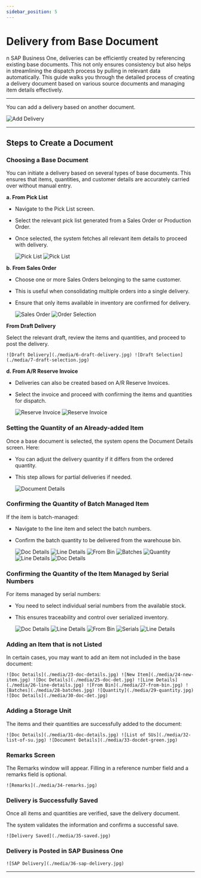 ```yaml
---
sidebar_position: 5
---
```


# Delivery from Base Document

n SAP Business One, deliveries can be efficiently created by referencing existing base documents. This not only ensures consistency but also helps in streamlining the dispatch process by pulling in relevant data automatically. This guide walks you through the detailed process of creating a delivery document based on various source documents and managing item details effectively.

---

You can add a delivery based on another document.

![Add Delivery](./media/1-delivery-operations.jpg)

---

## Steps to Create a Document

### Choosing a Base Document

You can initiate a delivery based on several types of base documents. This ensures that items, quantities, and customer details are accurately carried over without manual entry.

**a. From Pick List**

- Navigate to the Pick List screen.
- Select the relevant pick list generated from a Sales Order or Production Order.
- Once selected, the system fetches all relevant item details to proceed with delivery.

    ![Pick List](./media/2-pick-list.jpg) ![Pick List](./media/3-pick-list.jpg)

**b. From Sales Order**

- Choose one or more Sales Orders belonging to the same customer.
- This is useful when consolidating multiple orders into a single delivery.
- Ensure that only items available in inventory are confirmed for delivery.

    ![Sales Order](./media/4-sales-order.jpg) ![Order Selection](./media/5-order-selection.jpg)

**From Draft Delivery**

Select the relevant draft, review the items and quantities, and proceed to post the delivery.

    ![Draft Delivery](./media/6-draft-delivery.jpg) ![Draft Selection](./media/7-draft-selection.jpg)

**d. From A/R Reserve Invoice**

- Deliveries can also be created based on A/R Reserve Invoices.
- Select the invoice and proceed with confirming the items and quantities for dispatch.

    ![Reserve Invoice](./media/8-reserve-invoice.jpg) ![Reserve Invoice](./media/9-reserve-invoice.jpg)

### Setting the Quantity of an Already-added Item

Once a base document is selected, the system opens the Document Details screen. Here:

- You can adjust the delivery quantity if it differs from the ordered quantity.
- This step allows for partial deliveries if needed.

    ![Document Details ](./media/10-doc-details.jpg)

### Confirming the Quantity of Batch Managed Item

If the item is batch-managed:

- Navigate to the line item and select the batch numbers.
- Confirm the batch quantity to be delivered from the warehouse bin.

    ![Doc Details](./media/11-doc-details.jpg) ![Line Details](./media/12-line-details.jpg) ![From Bin](./media/13-from-bin.jpg) ![Batches](./media/14-batches.jpg) ![Quantity](./media/15-quantity.jpg) ![Line Details](./media/16-line-details.jpg) ![Doc Details](./media/17-doc-det.jpg)

### Confirming the Quantity of the Item Managed by Serial Numbers

For items managed by serial numbers:

- You need to select individual serial numbers from the available stock.
- This ensures traceability and control over serialized inventory.

    ![Doc Details](./media/18-doc-det.jpg) ![Line Details](./media/19-line-details.jpg) ![From Bin](./media/20-from-bin.jpg) ![Serials](./media/21-serials.jpg) ![Line Details](./media/22-line-details.jpg)

### Adding an Item that is not Listed

In certain cases, you may want to add an item not included in the base document:

    ![Doc Details](./media/23-doc-details.jpg) ![New Item](./media/24-new-item.jpg) ![Doc Details](./media/25-doc-det.jpg) ![Line Details](./media/26-line-details.jpg) ![From Bin](./media/27-from-bin.jpg) ![Batches](./media/28-batches.jpg) ![Quantity](./media/29-quantity.jpg) ![Doc Details](./media/30-doc-det.jpg)

### Adding a Storage Unit

The items and their quantities are successfully added to the document:

    ![Doc Details](./media/31-doc-details.jpg) ![List of SUs](./media/32-list-of-su.jpg) ![Document Details](./media/33-docdet-green.jpg)

### Remarks Screen

The Remarks window will appear. Filling in a reference number field and a remarks field is optional.

    ![Remarks](./media/34-remarks.jpg)

### Delivery is Successfully Saved

Once all items and quantities are verified, save the delivery document.

The system validates the information and confirms a successful save.

    ![Delivery Saved](./media/35-saved.jpg)

### Delivery is Posted in SAP Business One

    ![SAP Delivery](./media/36-sap-delivery.jpg)

---

